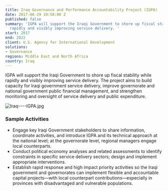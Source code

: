 ```yaml
---
title: Iraq Governance and Performance Accountability Project (IGPA)
date: 2017-06-29 19:58:00 Z
published: false
summary: 'IGPA will support the Iraqi Government to shore up fiscal stability while
  rapidly and visibly improving service delivery. '
start: 2017
end: 2022
client: U.S. Agency for International Development
solutions:
- Governance
regions: Middle East and North Africa
country: Iraq
---
```


IGPA will support the Iraqi Government to shore up fiscal stability while rapidly and visibly improving service delivery. The project aims to build capacity for Iraqi government service delivery, improve governorate and national government public financial management, and strengthen monitoring and oversight of service delivery and public expenditure.

![Iraq----IGPA.jpg](/uploads/Iraq----IGPA.jpg)

### Sample Activities

* Engage key Iraqi Government stakeholders to share information, coordinate activities, and introduce IGPA and its technical approach at the national level; at the governorate level, regional managers engage local counterparts.
* Conduct political economy analyses and related assessments to identify constraints in specific service delivery sectors; design and implement appropriate interventions.
* Establish rapid response and high impact priority activities so the Iraqi government and governorates can implement flexible and accountable capital projects—with local counterpart contributions—especially in provinces with disadvantaged and vulnerable populations.
